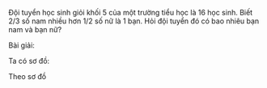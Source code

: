 
Đội tuyển học sinh giỏi khối 5 của một trường tiểu học là 16 học sinh. Biết 2/3 số nam nhiều hơn 1/2 số nữ là 1 bạn. Hỏi đội tuyển đó có bao nhiêu bạn nam và bạn nữ?

Bài giải:

Ta có sơ đồ:



Theo sơ đồ
